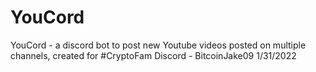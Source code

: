 # YouCord
YouCord - a discord bot to post new Youtube videos posted on multiple channels, created for #CryptoFam Discord - BitcoinJake09 1/31/2022
